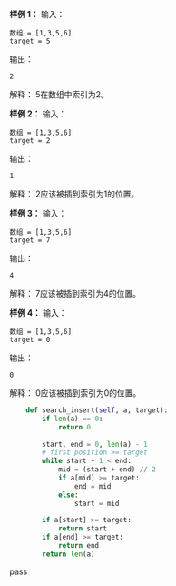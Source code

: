 
**样例 1：**
输入：
```
数组 = [1,3,5,6]
target = 5
```
输出：
```
2
```
解释：
5在数组中索引为2。

**样例 2：**
输入：
```
数组 = [1,3,5,6]
target = 2
```
输出：
```
1
```
解释：
2应该被插到索引为1的位置。

**样例 3：**
输入：
```
数组 = [1,3,5,6]
target = 7
```
输出：
```
4
```
解释：
7应该被插到索引为4的位置。

**样例 4：**
输入：
```
数组 = [1,3,5,6]
target = 0
```
输出：
```
0
```
解释：
0应该被插到索引为0的位置。


```python
    def search_insert(self, a, target):
        if len(a) == 0:
            return 0
            
        start, end = 0, len(a) - 1
        # first position >= target
        while start + 1 < end:
            mid = (start + end) // 2
            if a[mid] >= target:
                end = mid
            else:
                start = mid
        
        if a[start] >= target:
            return start
        if a[end] >= target:
            return end
        return len(a)
```
pass